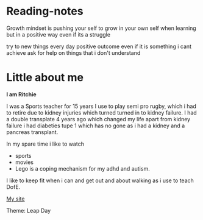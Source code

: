# Reading-notes

Growth mindset is pushing your self to grow in your own self when learning but in a positive way even if its a struggle

try to new things every day
positive outcome even if it is something i cant achieve 
ask for help on things that i don't understand

# Little about me



**I am Ritchie**

I was a Sports teacher for 15 years I use to play semi pro rugby, which i had to retire due to kidney injuries which turned turned in to kidney failure. I had a double transplate 4 years ago which changed my life apart from kidney failure i had diabeties tupe 1 which has no gone as i had a kidney and a pancreas transplant. 

In my spare time i like to 
watch 
- sports
- movies
- Lego is a coping mechanism for my adhd and autism. 

I like to keep fit when i can and get out and about walking as i use to teach DofE.

[My site](/README.md)

Theme: Leap Day
